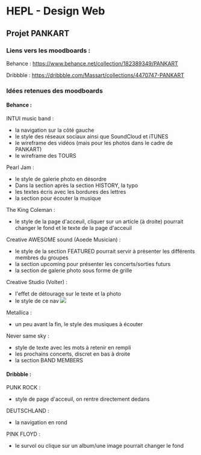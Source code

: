 # HEPL - Design Web

## Projet PANKART

### Liens vers les moodboards :

Behance : https://www.behance.net/collection/182389349/PANKART

Dribbble : https://dribbble.com/Massart/collections/4470747-PANKART

### Idées retenues des moodboards

#### Behance :

INTUI music band :

- la navigation sur la côté gauche
- le style des réseaux sociaux ainsi que SoundCloud et iTUNES
- le wireframe des vidéos (mais pour les photos dans le cadre de PANKART)
- le wireframe des TOURS

Pearl Jam :

- le style de galerie photo en désordre
- Dans la section après la section HISTORY, la typo
- les textes écris avec les bordures des lettres
- la section pour écouter la musique

The King Coleman :

- le style de la page d'acceuil, cliquer sur un article (à droite) pourrait changer le fond et le texte de la page
  d'acceuil

Creative AWESOME sound (Aoede Musician) :

- le style de la section FEATURED pourrait servir à présenter les différents membres du groupes
- la section upcoming pour présenter les concerts/sorties futurs
- la section de galerie photo sous forme de grille

Creative Studio (Volter) :

- l'effet de détourage sur le texte et la photo
- le style de ce nav <img src="../../nav_volter.PNG">

Metallica :

- un peu avant la fin, le style des musiques à écouter

Never same sky :

- style de texte avec les mots à retenir en rempli
- les prochains concerts, discret en bas à droite
- la section BAND MEMBERS

#### Dribbble :

PUNK ROCK :

- style de page d'acceuil, on rentre directement dedans

DEUTSCHLAND :

- la navigation en rond

PINK FLOYD :

- le survol ou clique sur un album/une image pourrait changer le fond